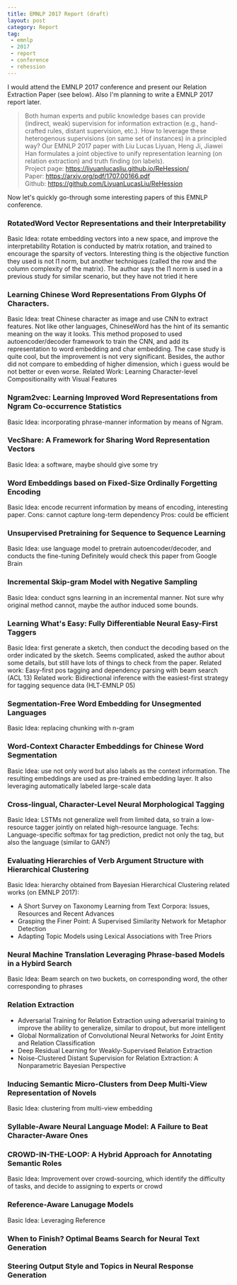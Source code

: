 ```yaml
---
title: EMNLP 2017 Report (draft)
layout: post
category: Report
tag: 
 - emnlp
 - 2017
 - report
 - conference
 - rehession
---
```


I would attend the EMNLP 2017 conference and present our Relation Extraction Paper (see below). Also I'm planning to write a EMNLP 2017 report later.

>Both human experts and public knowledge bases can provide (indirect, weak) supervision for information extraction (e.g., hand-crafted rules, distant supervision, etc.). How to leverage these heterogenous supervisions (on same set of instances) in a principled way? Our EMNLP 2017 paper with Liu Lucas Liyuan, Heng Ji, Jiawei Han formulates a joint objective to unify representation learning (on relation extraction) and truth finding (on labels).  
>Project page: https://liyuanlucasliu.github.io/ReHession/  
>Paper: https://arxiv.org/pdf/1707.00166.pdf  
>Github: https://github.com/LiyuanLucasLiu/ReHession

Now let's quickly go-through some interesting papers of this EMNLP conference.

### RotatedWord Vector Representations and their Interpretability
Basic Idea: rotate embedding vectors into a new space, and improve the interpretability
Rotation is conducted by matrix rotation, and trained to encourage the sparsity of vectors.
Interesting thing is the objective function they used is not l1 norm, but another techniques (called the row and the column complexity of the matrix).
The author says the l1 norm is used in a previous study for similar scenario, but they have not tried it here

### Learning Chinese Word Representations From Glyphs Of Characters.
Basic Idea: treat Chinese character as image and use CNN to extract features. 
Not like other languages, ChineseWord has the hint of its semantic meaning on the way it looks.
This method proposed to used autoencoder/decoder framework to train the CNN, and add its representation to word embedding and char embedding.
The case study is quite cool, but the improvement is not very significant.
Besides, the author did not compare to embedding of higher dimension, which i guess would be not better or even worse.
Related Work: Learning Character-level Compositionality with Visual Features

### Ngram2vec: Learning Improved Word Representations from Ngram Co-occurrence Statistics
Basic Idea: incorporating phrase-manner information by means of Ngram.

### VecShare: A Framework for Sharing Word Representation Vectors
Basic Idea: a software, maybe should give some try

### Word Embeddings based on Fixed-Size Ordinally Forgetting Encoding
Basic Idea: encode recurrent information by means of encoding, interesting paper.
Cons: cannot capture long-term dependency
Pros: could be efficient

### Unsupervised Pretraining for Sequence to Sequence Learning
Basic Idea: use language model to pretrain autoencoder/decoder, and conducts the fine-tuning
Definitely would check this paper from Google Brain

### Incremental Skip-gram Model with Negative Sampling
Basic Idea: conduct sgns learning in an incremental manner. Not sure why original method cannot, maybe the author induced some bounds.

### Learning What's Easy: Fully Differentiable Neural Easy-First Taggers
Basic Idea: first generate a sketch, then conduct the decoding based on the order indicated by the sketch.
Seems complicated, asked the author about some details, but still have lots of things to check from the paper.
Related work: Easy-first pos tagging and dependency parsing with beam search (ACL 13)
Related work: Bidirectional inference with the easiest-first strategy for tagging sequence data (HLT-EMNLP 05)

### Segmentation-Free Word Embedding for Unsegmented Languages
Basic Idea: replacing chunking with n-gram

### Word-Context Character Embeddings for Chinese Word Segmentation
Basic Idea: use not only word but also labels as the context information. The resulting embeddings are used as pre-trained embedding layer.
It also leveraging automatically labeled large-scale data

### Cross-lingual, Character-Level Neural Morphological Tagging
Basic Idea: LSTMs not generalize well from limited data, so train a low-resource tagger jointly on related high-resource language. 
Techs: Language-specific softmax for tag prediction, predict not only the tag, but also the language (similar to GAN?)

### Evaluating Hierarchies of Verb Argument Structure with Hierarchical Clustering
Basic Idea: hierarchy obtained from Bayesian Hierarchical Clustering
related works (on EMNLP 2017):
* A Short Survey on Taxonomy Learning from Text Corpora: Issues, Resources and Recent Advances
* Grasping the Finer Point: A Supervised Similarity Network for Metaphor Detection
* Adapting Topic Models using Lexical Associations with Tree Priors

### Neural Machine Translation Leveraging Phrase-based Models in a Hybird Search
Basic Idea: Beam search on two buckets, on corresponding word, the other corresponding to phrases

### Relation Extraction
* Adversarial Training for Relation Extraction
	using adversarial training to improve the ability to generalize, similar to dropout, but more intelligent
* Global Normalization of Convolutional Neural Networks for Joint Entity and Relation Classification
* Deep Residual Learning for Weakly-Supervised Relation Extraction
* Noise-Clustered Distant Supervision for Relation Extraction: A Nonparametric Bayesian Perspective 

### Inducing Semantic Micro-Clusters from Deep Multi-View Representation of Novels
Basic Idea: clustering from multi-view embedding

### Syllable-Aware Neural Language Model: A Failure to Beat Character-Aware Ones

### CROWD-IN-THE-LOOP: A Hybrid Approach for Annotating Semantic Roles
Basic Idea: Improvement over crowd-sourcing, which identify the difficulty of tasks, and decide to assigning to experts or crowd

### Reference-Aware Lanugage Models
Basic Idea: Leveraging Reference

### When to Finish? Optimal Beams Search for Neural Text Generation

### Steering Output Style and Topics in Neural Response Generation


